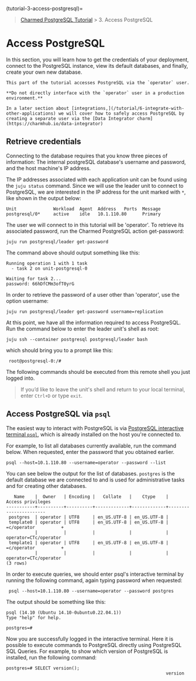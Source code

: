 (tutorial-3-access-postgresql)=


> [Charmed PostgreSQL Tutorial](/tutorial/index) > 3. Access PostgreSQL

# Access PostgreSQL

In this section, you will learn how to get the credentials of your deployment, connect to the PostgreSQL instance, view its default databases, and finally, create your own new database. 
```{caution}
This part of the tutorial accesses PostgreSQL via the `operator` user. 

**Do not directly interface with the `operator` user in a production environment.**

In a later section about [integrations,](/tutorial/6-integrate-with-other-applications) we will cover how to safely access PostgreSQL by creating a separate user via the [Data Integrator charm](https://charmhub.io/data-integrator)
```

## Retrieve credentials

Connecting to the database requires that you know three pieces of information: The internal postgreSQL database's username and password, and the host machine's IP address. 

The IP addresses associated with each application unit can be found using the `juju status` command. Since we will use the leader unit to connect to PostgreSQL, we are interested in the IP address for the unit marked with `*`, like shown in the output below:
```shell
Unit           	  Workload  Agent  Address   Ports  Message
postgresql/0*     active	idle   10.1.110.80     	Primary
```

The user we will connect to in this tutorial will be 'operator'. To retrieve its associated password, run the Charmed PostgreSQL action get-password:
```shell
juju run postgresql/leader get-password
```
The command above should output something like this:
```shell
Running operation 1 with 1 task
  - task 2 on unit-postgresql-0

Waiting for task 2...
password: 66hDfCMm3ofT0yrG
```
In order to retrieve the password of a user other than 'operator', use the option username:
```shell
juju run postgresql/leader get-password username=replication
```

At this point, we have all the information required to access PostgreSQL. Run the command below to enter the leader unit's shell as root:

```shell
juju ssh --container postgresql postgresql/leader bash
```
which should bring you to a prompt like this: 

```shell
 root@postgresql-0:/#
```
The following commands should be executed from this remote shell you just logged into. 

>If you’d like to leave the unit's shell and return to your local terminal, enter `Ctrl+D` or type `exit`.

## Access PostgreSQL via `psql`

The easiest way to interact with PostgreSQL is via [PostgreSQL interactive terminal `psql`](https://www.postgresql.org/docs/14/app-psql.html), which is already installed on the host you're connected to.

For example, to list all databases currently available, run the command below. When requested, enter the password that you obtained earlier.
```shell
psql --host=10.1.110.80 --username=operator --password --list
```

You can see below the output for the list of databases. `postgres` is the default database we are connected to and is used for administrative tasks and for creating other databases.  
```shell
   Name    |  Owner   | Encoding |   Collate   |    Ctype    |   Access privileges
-----------+----------+----------+-------------+-------------+-----------------------
 postgres  | operator | UTF8     | en_US.UTF-8 | en_US.UTF-8 |
 template0 | operator | UTF8     | en_US.UTF-8 | en_US.UTF-8 | =c/operator          +
           |          |          |             |             | operator=CTc/operator
 template1 | operator | UTF8     | en_US.UTF-8 | en_US.UTF-8 | =c/operator          +
           |          |          |             |             | operator=CTc/operator
(3 rows)
```

In order to execute queries, we should enter psql's interactive terminal by running the following command, again typing password when requested:
```shell
 psql --host=10.1.110.80 --username=operator --password postgres
```

The output should be something like this:

```shell
psql (14.10 (Ubuntu 14.10-0ubuntu0.22.04.1))
Type "help" for help.

postgres=# 
```
Now you are successfully logged in the interactive terminal. Here it is possible to execute commands to PostgreSQL directly using PostgreSQL SQL Queries. For example, to show which version of PostgreSQL is installed, run the following command:

```shell
postgres=# SELECT version();
                                                             version
